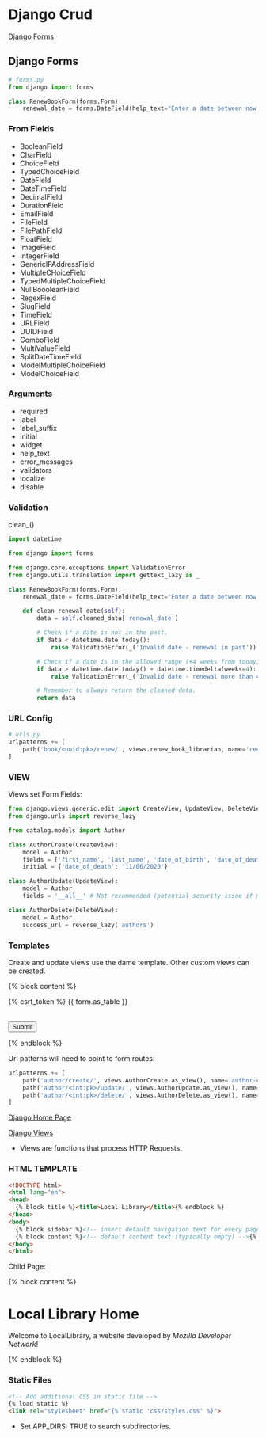 # Django Crud

[Django Forms](https://developer.mozilla.org/en-US/docs/Learn/Server-side/Django/Forms)

## Django Forms

```python
# forms.py
from django import forms

class RenewBookForm(forms.Form):
    renewal_date = forms.DateField(help_text="Enter a date between now and 4 weeks (default 3).")
```

### From Fields

- BooleanField
- CharField
- ChoiceField
- TypedChoiceField
- DateField
- DateTimeField
- DecimalField
- DurationField
- EmailField
- FileField
- FilePathField
- FloatField
- ImageField
- IntegerField
- GenericIPAddressField
- MultipleCHoiceField
- TypedMultipleChoiceField
- NullBoooleanField
- RegexField
- SlugField
- TimeField
- URLField
- UUIDField
- ComboField
- MultiValueField
- SplitDateTimeField
- ModelMultipleChoiceField
- ModelChoiceField

### Arguments

- required
- label
- label_suffix
- initial
- widget
- help_text
- error_messages
- validators
- localize
- disable

### Validation

clean_<fieldname>()

```python
import datetime

from django import forms

from django.core.exceptions import ValidationError
from django.utils.translation import gettext_lazy as _

class RenewBookForm(forms.Form):
    renewal_date = forms.DateField(help_text="Enter a date between now and 4 weeks (default 3).")

    def clean_renewal_date(self):
        data = self.cleaned_data['renewal_date']

        # Check if a date is not in the past.
        if data < datetime.date.today():
            raise ValidationError(_('Invalid date - renewal in past'))

        # Check if a date is in the allowed range (+4 weeks from today).
        if data > datetime.date.today() + datetime.timedelta(weeks=4):
            raise ValidationError(_('Invalid date - renewal more than 4 weeks ahead'))

        # Remember to always return the cleaned data.
        return data
```

### URL Config

```python
# urls.py
urlpatterns += [
    path('book/<uuid:pk>/renew/', views.renew_book_librarian, name='renew-book-librarian'),
]
```

### VIEW

Views set Form Fields:

```python
from django.views.generic.edit import CreateView, UpdateView, DeleteView
from django.urls import reverse_lazy

from catalog.models import Author

class AuthorCreate(CreateView):
    model = Author
    fields = ['first_name', 'last_name', 'date_of_birth', 'date_of_death']
    initial = {'date_of_death': '11/06/2020'}

class AuthorUpdate(UpdateView):
    model = Author
    fields = '__all__' # Not recommended (potential security issue if more fields added)

class AuthorDelete(DeleteView):
    model = Author
    success_url = reverse_lazy('authors')
```

### Templates

Create and update views use the dame template. Other custom views can be created.


{% block content %}
  <form action="" method="post">
    {% csrf_token %}
    <table>
    {{ form.as_table }}
    </table>
    <input type="submit" value="Submit">
  </form>
{% endblock %}





Url patterns will need to point to form routes: 

```python
urlpatterns += [
    path('author/create/', views.AuthorCreate.as_view(), name='author-create'),
    path('author/<int:pk>/update/', views.AuthorUpdate.as_view(), name='author-update'),
    path('author/<int:pk>/delete/', views.AuthorDelete.as_view(), name='author-delete'),
]
```

[Django Home Page](https://developer.mozilla.org/en-US/docs/Learn/Server-side/Django/Home_p)


[Django Views](https://developer.mozilla.org/en-US/docs/Learn/Server-side/Django/Generic_views)

- Views are functions that process HTTP Requests. 


### HTML TEMPLATE

```html
<!DOCTYPE html>
<html lang="en">
<head>
  {% block title %}<title>Local Library</title>{% endblock %}
</head>
<body>
  {% block sidebar %}<!-- insert default navigation text for every page -->{% endblock %}
  {% block content %}<!-- default content text (typically empty) -->{% endblock %}
</body>
</html>
```

Child Page:


{% block content %}
  <h1>Local Library Home</h1>
  <p>Welcome to LocalLibrary, a website developed by <em>Mozilla Developer Network</em>!</p>
{% endblock %}


### Static Files

```html
<!-- Add additional CSS in static file -->
{% load static %}
<link rel="stylesheet" href="{% static 'css/styles.css' %}">
```

- Set APP_DIRS: TRUE to search subdirectories.
